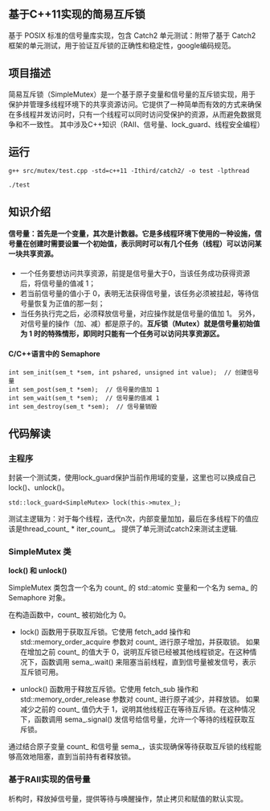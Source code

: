 ## 基于C++11实现的简易互斥锁

基于 POSIX 标准的信号量库实现，包含 Catch2 单元测试：附带了基于 Catch2 框架的单元测试，用于验证互斥锁的正确性和稳定性，google编码规范。

## 项目描述
简易互斥锁（SimpleMutex）是一个基于原子变量和信号量的互斥锁实现，用于保护并管理多线程环境下的共享资源访问。它提供了一种简单而有效的方式来确保在多线程并发访问时，只有一个线程可以同时访问受保护的资源，从而避免数据竞争和不一致性。 其中涉及C++知识（RAII、信号量、lock_guard、线程安全编程）

## 运行
```angular2html
g++ src/mutex/test.cpp -std=c++11 -Ithird/catch2/ -o test -lpthread
```
```angular2html
./test
```

## 知识介绍
#### 信号量：首先是一个变量，其次是计数器。它是多线程环境下使用的一种设施，信号量在创建时需要设置一个初始值，表示同时可以有几个任务（线程）可以访问某一块共享资源。
- 一个任务要想访问共享资源，前提是信号量大于0，当该任务成功获得资源后，将信号量的值减 1；
- 若当前信号量的值小于 0，表明无法获得信号量，该任务必须被挂起，等待信号量恢复为正值的那一刻；
- 当任务执行完之后，必须释放信号量，对应操作就是信号量的值加 1。
  另外，对信号量的操作（加、减）都是原子的。**互斥锁（Mutex）就是信号量初始值为 1 时的特殊情形，即同时只能有一个任务可以访问共享资源区。**
#### C/C++语言中的 Semaphore
```angular2html
int sem_init(sem_t *sem, int pshared, unsigned int value);  // 创建信号量
int sem_post(sem_t *sem);  // 信号量的值加 1
int sem_wait(sem_t *sem);  // 信号量的值减 1
int sem_destroy(sem_t *sem);  // 信号量销毁
```
## 代码解读
### 主程序
封装一个测试类，使用lock_guard保护当前作用域的变量，这里也可以换成自己lock()、unlock()。
```angular2html
std::lock_guard<SimpleMutex> lock(this->mutex_);
```
测试主逻辑为：对于每个线程，迭代n次，内部变量加加，最后在多线程下的值应该是thread_count_ * iter_count_。
提供了单元测试catch2来测试主逻辑.
### SimpleMutex 类
**lock() 和 unlock()**

SimpleMutex 类包含一个名为 count_ 的 std::atomic 变量和一个名为 sema_ 的 Semaphore 对象。

在构造函数中，count_ 被初始化为 0。

-  lock() 函数用于获取互斥锁。它使用 fetch_add 操作和 std::memory_order_acquire 参数对 count_ 进行原子增加，并获取锁。
如果在增加之前 count_ 的值大于 0，说明互斥锁已经被其他线程锁定。在这种情况下，函数调用 sema_.wait() 来阻塞当前线程，直到信号量被发信号，表示互斥锁可用。

- unlock() 函数用于释放互斥锁。它使用 fetch_sub 操作和 std::memory_order_release 参数对 count_ 进行原子减少，并释放锁。
如果减少之前的 count_ 值仍大于 1，说明其他线程正在等待互斥锁。在这种情况下，函数调用 sema_.signal() 发信号给信号量，允许一个等待的线程获取互斥锁。

通过结合原子变量 count_ 和信号量 sema_，该实现确保等待获取互斥锁的线程能够高效地阻塞，直到当前持有者释放锁。
### 基于RAII实现的信号量
析构时，释放掉信号量，提供等待与唤醒操作，禁止拷贝和赋值的默认实现。
